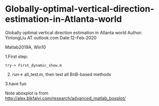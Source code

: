 # Globally-optimal-vertical-direction-estimation-in-Atlanta-world
Globally optimal vertical direction estimation in Atlanta world
Author: YinlongLiu AT outlook.com
Date:12-Feb-2020

Matlab2019A, Win10

1.First step:

    try-> First_dynamic_show.m

2. run-> all_test.m, then test all BnB-based methods 

3.have fun

Note
aboxplot is from http://alex.bikfalvi.com/research/advanced_matlab_boxplot/
